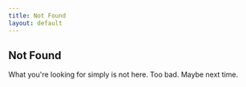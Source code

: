 ```yaml
---
title: Not Found
layout: default
---
```


## Not Found

What you're looking for simply is not here. Too bad. Maybe next time.
